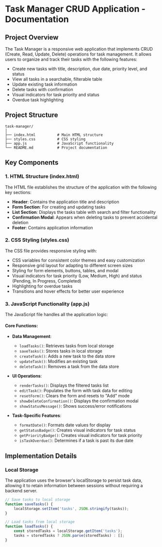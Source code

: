 # Task Manager CRUD Application - Documentation

## Project Overview

The Task Manager is a responsive web application that implements CRUD (Create, Read, Update, Delete) operations for task management. It allows users to organize and track their tasks with the following features:

- Create new tasks with title, description, due date, priority level, and status
- View all tasks in a searchable, filterable table
- Update existing task information
- Delete tasks with confirmation
- Visual indicators for task priority and status
- Overdue task highlighting

## Project Structure

```
task-manager/
│
├── index.html          # Main HTML structure
├── styles.css          # CSS styling
├── app.js              # JavaScript functionality
└── README.md           # Project documentation
```

## Key Components

### 1. HTML Structure (index.html)

The HTML file establishes the structure of the application with the following key sections:

- **Header**: Contains the application title and description
- **Form Section**: For creating and updating tasks
- **List Section**: Displays the tasks table with search and filter functionality
- **Confirmation Modal**: Appears when deleting tasks to prevent accidental deletion
- **Footer**: Contains application information

### 2. CSS Styling (styles.css)

The CSS file provides responsive styling with:

- CSS variables for consistent color themes and easy customization
- Responsive grid layout for adapting to different screen sizes
- Styling for form elements, buttons, tables, and modal
- Visual indicators for task priority (Low, Medium, High) and status (Pending, In Progress, Completed)
- Highlighting for overdue tasks
- Transitions and hover effects for better user experience

### 3. JavaScript Functionality (app.js)

The JavaScript file handles all the application logic:

#### Core Functions:

- **Data Management**:
  - `loadTasks()`: Retrieves tasks from local storage
  - `saveTasks()`: Stores tasks in local storage
  - `createTask()`: Adds a new task to the data store
  - `updateTask()`: Modifies an existing task
  - `deleteTask()`: Removes a task from the data store

- **UI Operations**:
  - `renderTasks()`: Displays the filtered tasks list
  - `editTask()`: Populates the form with task data for editing
  - `resetForm()`: Clears the form and resets to "Add" mode
  - `showDeleteConfirmation()`: Displays the confirmation modal
  - `showStatusMessage()`: Shows success/error notifications

- **Task-Specific Features**:
  - `formatDate()`: Formats date values for display
  - `getStatusBadge()`: Creates visual indicators for task status
  - `getPriorityBadge()`: Creates visual indicators for task priority
  - `isTaskOverdue()`: Determines if a task is past its due date

## Implementation Details

### Local Storage

The application uses the browser's localStorage to persist task data, allowing it to retain information between sessions without requiring a backend server.

```javascript
// Save tasks to local storage
function saveTasks() {
    localStorage.setItem('tasks', JSON.stringify(tasks));
}

// Load tasks from local storage
function loadTasks() {
    const storedTasks = localStorage.getItem('tasks');
    tasks = storedTasks ? JSON.parse(storedTasks) : [];
}
```

